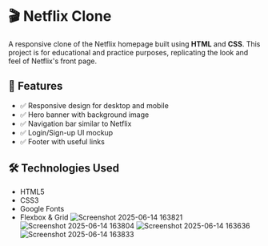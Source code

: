 # 🎬 Netflix Clone

A responsive clone of the Netflix homepage built using **HTML** and **CSS**. This project is for educational and practice purposes, replicating the look and feel of Netflix's front page.

## 🚀 Features

- ✅ Responsive design for desktop and mobile
- ✅ Hero banner with background image
- ✅ Navigation bar similar to Netflix
- ✅ Login/Sign-up UI mockup
- ✅ Footer with useful links


## 🛠️ Technologies Used

- HTML5
- CSS3
- Google Fonts
- Flexbox & Grid
![Screenshot 2025-06-14 163821](https://github.com/user-attachments/assets/8fa238b1-c8ba-4489-9d51-948389d437f0)
![Screenshot 2025-06-14 163804](https://github.com/user-attachments/assets/91f304a3-5861-44af-8550-29f53b97ae1a)
![Screenshot 2025-06-14 163636](https://github.com/user-attachments/assets/3698907c-3730-4c3d-aea1-9e89c37793ac)
![Screenshot 2025-06-14 163833](https://github.com/user-attachments/assets/9d711397-949b-4389-995d-26960b3874dd)




